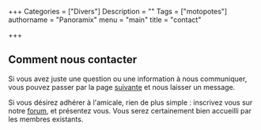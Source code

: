 +++
Categories = ["Divers"]
Description = ""
Tags = ["motopotes"]
authorname = "Panoramix"
menu = "main"
title = "contact"

+++

## Comment nous contacter

Si vous avez juste une question ou une information à nous communiquer, vous pouvez passer par la page [suivante](/forum/memberlist.php?mode=contactadmin) et nous laisser un message.

Si vous désirez adhérer à l'amicale, rien de plus simple : inscrivez vous sur notre [forum](/forum), et présentez vous.
Vous serez certainement bien accueilli par les membres existants.
